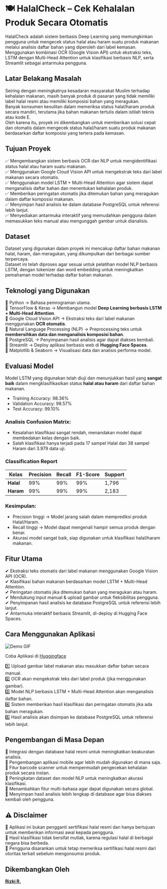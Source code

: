 # 🍽️ HalalCheck – Cek Kehalalan Produk Secara Otomatis
HalalCheck adalah sistem berbasis Deep Learning yang memungkinkan pengguna untuk mengecek status halal atau haram suatu produk makanan melalui analisis daftar bahan yang diperoleh dari label kemasan. Menggunakan kombinasi OCR (Google Vision API) untuk ekstraksi teks, LSTM dengan Multi-Head Attention untuk klasifikasi berbasis NLP, serta Streamlit sebagai antarmuka pengguna.

## Latar Belakang Masalah
Seiring dengan meningkatnya kesadaran masyarakat Muslim terhadap kehalalan makanan, masih banyak produk di pasaran yang tidak memiliki label halal resmi atau memiliki komposisi bahan yang meragukan. <br>
Banyak konsumen kesulitan dalam memeriksa status halal/haram produk secara mandiri, terutama jika bahan makanan tertulis dalam istilah teknis atau kode E.<br>
Oleh karena itu, proyek ini dikembangkan untuk memberikan solusi cepat dan otomatis dalam mengecek status halal/haram suatu produk makanan berdasarkan daftar komposisi yang tertera pada kemasan.

## Tujuan Proyek
✅ Mengembangkan sistem berbasis OCR dan NLP untuk mengidentifikasi status halal atau haram suatu makanan. <br>
✅ Menggunakan Google Cloud Vision API untuk mengekstrak teks dari label makanan secara otomatis. <br>
✅ Menggunakan model LSTM + Multi-Head Attention agar sistem dapat menganalisis daftar bahan dan menentukan kehalalan produk. <br>
✅ Memberikan peringatan otomatis jika ditemukan bahan yang meragukan dalam daftar komposisi makanan. <br>
✅ Menyimpan hasil analisis ke dalam database PostgreSQL untuk referensi lebih lanjut. <br>
✅ Menyediakan antarmuka interaktif yang memudahkan pengguna dalam memasukkan teks manual atau mengunggah gambar untuk dianalisis.

## Dataset
Dataset yang digunakan dalam proyek ini mencakup daftar bahan makanan halal, haram, dan meragukan, yang dikumpulkan dari berbagai sumber terpercaya. <br>
Dataset ini telah diproses agar sesuai untuk pelatihan model NLP berbasis LSTM, dengan tokenizer dan word embedding untuk meningkatkan pemahaman model terhadap daftar bahan makanan.

## Teknologi yang Digunakan
🔹 Python → Bahasa pemrograman utama. <br>
🔹 TensorFlow & Keras → Membangun model **Deep Learning berbasis LSTM + Multi-Head Attention**. <br>
🔹 Google Cloud Vision API → Ekstraksi teks dari label makanan menggunakan **OCR otomatis**. <br>
🔹 Natural Language Processing (NLP) → Preprocessing teks untuk **membersihkan data dan menganalisis komposisi bahan**. <br>
🔹 PostgreSQL → Penyimpanan hasil analisis agar dapat diakses kembali. <br>
🔹 Streamlit → Deploy aplikasi berbasis web di **Hugging Face Spaces**. <br>
🔹 Matplotlib & Seaborn → Visualisasi data dan analisis performa model. <br>

## Evaluasi Model
Model LSTM yang digunakan telah diuji dan menunjukkan hasil yang **sangat baik** dalam mengklasifikasikan status **halal atau haram** dari daftar bahan makanan.

- Training Accuracy: 98.36%
- Validation Accuracy: 98.57%
- Test Accuracy: 99.10%

### Analisis Confusion Matrix:
- Kesalahan klasifikasi sangat rendah, menandakan model dapat membedakan kelas dengan baik.
- Salah klasifikasi hanya terjadi pada 17 sampel Halal dan 38 sampel Haram dari 3.979 data uji.

### Classification Report

| **Kelas**  | **Precision** | **Recall** | **F1-Score** | **Support** |
|------------|--------------|------------|--------------|------------|
| **Halal**  | 99%          | 99%        | 99%          | 1,796      |
| **Haram**  | 99%          | 99%        | 99%          | 2,183      |


### Kesimpulan:
- Precision tinggi → Model jarang salah dalam memprediksi produk Halal/Haram.
- Recall tinggi → Model dapat mengenali hampir semua produk dengan benar.
- Akurasi model sangat baik, siap digunakan untuk klasifikasi halal/haram makanan.

## Fitur Utama
✔ Ekstraksi teks otomatis dari label makanan menggunakan Google Vision API (OCR). <br>
✔ Klasifikasi bahan makanan berdasarkan model LSTM + Multi-Head Attention. <br>
✔ Peringatan otomatis jika ditemukan bahan yang meragukan atau haram. <br>
✔ Mendukung input manual & upload gambar untuk fleksibilitas pengguna. <br>
✔ Penyimpanan hasil analisis ke database PostgreSQL untuk referensi lebih lanjut. <br>
✔ Antarmuka interaktif berbasis Streamlit, di-deploy di Hugging Face Spaces.

## Cara Menggunakan Aplikasi
![Demo GIF](Demo.gif)

Coba Aplikasi di <a href="https://huggingface.co/spaces/rizkystiawanp/HalalCheck">Huggingface</a> <br>

1️⃣ Upload gambar label makanan atau masukkan daftar bahan secara manual. <br>
2️⃣ OCR akan mengekstrak teks dari label produk (jika menggunakan gambar). <br>
3️⃣ Model NLP berbasis LSTM + Multi-Head Attention akan menganalisis daftar bahan. <br>
4️⃣ Sistem memberikan hasil klasifikasi dan peringatan otomatis jika ada bahan meragukan. <br>
5️⃣ Hasil analisis akan disimpan ke database PostgreSQL untuk referensi lebih lanjut.

## Pengembangan di Masa Depan
🔹 Integrasi dengan database halal resmi untuk meningkatkan keakuratan analisis. <br>
🔹 Pengembangan aplikasi mobile agar lebih mudah digunakan di mana saja. <br>
🔹 Fitur barcode scanner untuk mempermudah pengecekan kehalalan produk secara instan. <br>
🔹 Peningkatan dataset dan model NLP untuk meningkatkan akurasi klasifikasi. <br>
🔹 Menambahkan fitur multi-bahasa agar dapat digunakan secara global. <br>
🔹 Menyimpan hasil analisis lebih lengkap di database agar bisa diakses kembali oleh pengguna.

## ⚠ Disclaimer
🔸 Aplikasi ini bukan pengganti sertifikasi halal resmi dan hanya bertujuan untuk memberikan informasi awal kepada pengguna. <br>
🔸 Hasil klasifikasi tidak bersifat mutlak, karena regulasi halal di berbagai negara bisa berbeda. <br>
🔸 Pengguna disarankan untuk tetap memeriksa sertifikasi halal resmi dari otoritas terkait sebelum mengonsumsi produk.

## Dikembangkan Oleh
**[Rizki R.](https://github.com/rizkeyyy)**
